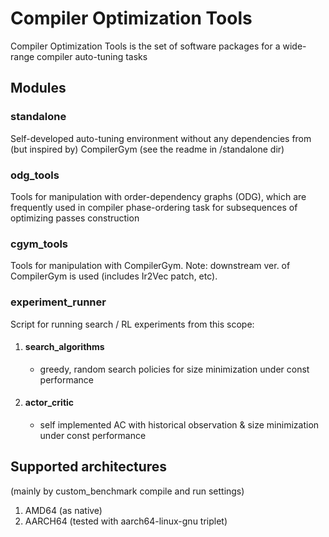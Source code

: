 # Compiler Optimization Tools

Compiler Optimization Tools is the set of software packages for a wide-range compiler auto-tuning tasks

## Modules

### standalone

Self-developed auto-tuning environment without any dependencies from (but inspired by) CompilerGym (see the readme in /standalone dir)

### odg_tools

Tools for manipulation with order-dependency graphs (ODG), which are frequently used in compiler phase-ordering task for subsequences of optimizing passes construction

### cgym_tools

Tools for manipulation with CompilerGym. Note: downstream ver. of CompilerGym is used (includes Ir2Vec patch, etc).

### experiment_runner

Script for running search / RL experiments from this scope:

1. #### search_algorithms
    - greedy, random search policies for size minimization under const performance
2. #### actor_critic
    - self implemented AC with historical observation & size minimization under const performance


## Supported architectures
(mainly by custom_benchmark compile and run settings)

1. AMD64 (as native)
2. AARCH64 (tested with aarch64-linux-gnu triplet)

